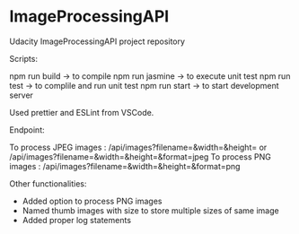 # ImageProcessingAPI

Udacity ImageProcessingAPI project repository

Scripts:

npm run build -> to compile
npm run jasmine -> to execute unit test
npm run test -> to complile and run unit test
npm run start -> to start development server

Used prettier and ESLint from VSCode.

Endpoint:

To process JPEG images : /api/images?filename=<filename>&width=<width>&height=<height> or 
                         /api/images?filename=<filename>&width=<width>&height=<height>&format=jpeg
To process PNG images :  /api/images?filename=<filename>&width=<width>&height=<height>&format=png

Other functionalities:

-   Added option to process PNG images
-   Named thumb images with size to store multiple sizes of same image
-   Added proper log statements
